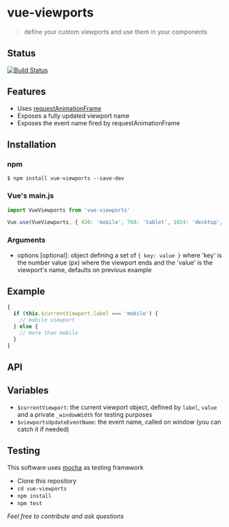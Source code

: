 # vue-viewports

> define your custom viewports and use them in your components

## Status

[![Build Status](https://travis-ci.org/scaccogatto/vue-viewports.svg?branch=master)](https://travis-ci.org/scaccogatto/vue-viewports)

## Features

- Uses [requestAnimationFrame](https://developer.mozilla.org/en-US/docs/Web/API/window/requestAnimationFrame)
- Exposes a fully updated viewport name
- Exposes the event name fired by requestAnimationFrame

## Installation

### npm
```
$ npm install vue-viewports --save-dev
```

### Vue's main.js
```js
import VueViewports from 'vue-viewports'

Vue.use(VueViewports, { 420: 'mobile', 768: 'tablet', 1024: 'desktop', 1920: 'hd-desktop', 2560: 'qhd-desktop', 3840: 'uhd-desktop' })
```
### Arguments
- options [optional]: object defining a set of `{ key: value }` where 'key' is the number value (px) where the viewport ends and the 'value' is the viewport's name, defaults on previous example

## Example
```js
{
  if (this.$currentViewport.label === 'mobile') {
    // mobile viewport
  } else {
    // more than mobile
  }
}
```

## API

## Variables
- `$currentViewport`: the current viewport object, defined by `label`, `value` and a private `_windowWidth` for testing purposes
- `$viewportsUpdateEventName`: the event name, called on window (you can catch it if needed)

## Testing
This software uses [mocha](https://mochajs.org/) as testing framework

- Clone this repository
- `cd vue-viewports`
- `npm install`
- `npm test`

*Feel free to contribute and ask questions*
